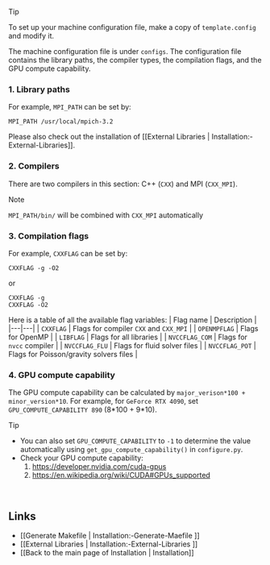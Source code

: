 > [!TIP]
> To set up your machine configuration file, make a copy of `template.config` and modify it.

The machine configuration file is under `configs`. The configuration file contains the library paths, the compiler types, the compilation flags, and the GPU compute capability.

### 1. Library paths

For example, `MPI_PATH` can be set by:
```
MPI_PATH /usr/local/mpich-3.2
```
Please also check out the installation of [[External Libraries | Installation:-External-Libraries]].

### 2. Compilers

There are two compilers in this section: C++ (`CXX`) and MPI (`CXX_MPI`).
> [!NOTE]
> `MPI_PATH/bin/` will be combined with `CXX_MPI` automatically

### 3. Compilation flags

For example, `CXXFLAG` can be set by:

```
CXXFLAG -g -O2
```

or

```
CXXFLAG -g
CXXFLAG -O2
```

Here is a table of all the available flag variables:
| Flag name | Description |
|---|---|
| `CXXFLAG`      | Flags for compiler `CXX` and `CXX_MPI` |
| `OPENMPFLAG`   | Flags for OpenMP |
| `LIBFLAG`      | Flags for all libraries |
| `NVCCFLAG_COM` | Flags for `nvcc` compiler |
| `NVCCFLAG_FLU` | Flags for fluid solver files |
| `NVCCFLAG_POT` | Flags for Poisson/gravity solvers files |

### 4. GPU compute capability

The GPU compute capability can be calculated by `major_verison*100 + minor_version*10`. For example, for `GeForce RTX 4090`, set `GPU_COMPUTE_CAPABILITY 890` (8\*100 + 9\*10).

> [!TIP]
> * You can also set `GPU_COMPUTE_CAPABILITY` to `-1` to determine the value automatically using `get_gpu_compute_capability()` in `configure.py`.
> * Check your GPU compute capability:
>   1. https://developer.nvidia.com/cuda-gpus
>   1. https://en.wikipedia.org/wiki/CUDA#GPUs_supported

<br>

## Links
* [[Generate Makefile | Installation:-Generate-Maefile ]]
* [[External Libraries | Installation:-External-Libraries ]]
* [[Back to the main page of Installation | Installation]]
